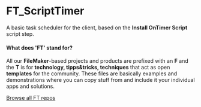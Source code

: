 # FT_ScriptTimer

A basic task scheduler for the client, based on the **Install OnTimer Script** script step. 



#### What does 'FT' stand for? 

All our **FileMaker**-based projects and products are prefixed with an **F** and the **T** is for **technology, tipps&tricks, techniques** that act as open **templates** for the community. These files are basically examples and demonstrations where you can copy stuff from and include it your individual apps and solutions. 

[Browse all FT repos](https://github.com/fmgarage?q=ft-)
